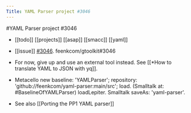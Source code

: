 ---Title: YAML Parser project #3046---#YAML Parser project #3046- [[todo]] [[projects]] [[asap]] [[smacc]] [[yaml]]- [[issue]] [#3046](https://github.com/feenkcom/gtoolkit/issues/3046).  feenkcom/gtoolkit#3046- For now, give up and use an external tool instead. See [[*How to translate YAML to JSON with yq]].- Metacello new	baseline: 'YAMLParser';	repository: 'github://feenkcom/yaml-parser:main/src';	load.(Smalltalk at: #BaselineOfYAMLParser) loadLepiter.Smalltalk saveAs: 'yaml-parser'.- See also [[Porting the PP1 YAML parser]]